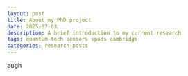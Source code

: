 ```yaml
---
layout: post
title: About my PhD project
date: 2025-07-03 
description: A brief introduction to my current research
tags: quantum-tech sensors spads cambridge
categories: research-posts
---
```


augh
